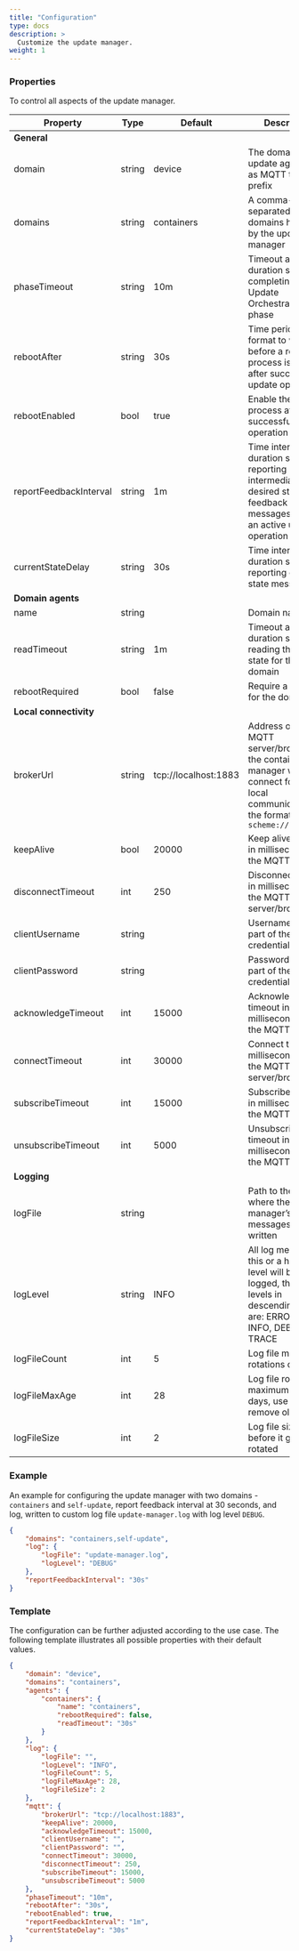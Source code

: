 ```yaml
---
title: "Configuration"
type: docs
description: >
  Customize the update manager.
weight: 1
---
```


### Properties

To control all aspects of the update manager.

| Property | Type | Default | Description |
| - | - | - | - |
| **General** | | | |
| domain | string | device | The domain of this update agent, used as MQTT topic prefix |
| domains | string | containers| A comma-separated list of domains handled by the update manager |
| phaseTimeout | string | 10m | Timeout as duration string for completing an Update Orchestration phase |
| rebootAfter | string | 30s | Time period in cron format to wait before a reboot process is initiated after successful update operation |
| rebootEnabled | bool | true | Enable the reboot process after successful update operation |
| reportFeedbackInterval | string | 1m | Time interval as duration string for reporting intermediate desired state feedback messages during an active update operation |
| currentStateDelay | string | 30s | Time interval as duration string for reporting current state messages |
| **Domain agents** | | | |
| name | string | | Domain name |
| readTimeout | string | 1m | Timeout as duration string for reading the current state for the domain |
| rebootRequired | bool | false | Require a reboot for the domain |
| **Local connectivity** | | | |
| brokerUrl | string | tcp://localhost:1883 | Address of the MQTT server/broker that the container manager will connect for the local communication, the format is: `scheme://host:port` |
| keepAlive | bool | 20000 | Keep alive duration in milliseconds for the MQTT requests |
| disconnectTimeout | int | 250 | Disconnect timeout in milliseconds for the MQTT server/broker |
| clientUsername | string | | Username that is a part of the credentials |
| clientPassword | string | | Password that is a part of the credentials |
| acknowledgeTimeout | int | 15000 | Acknowledge timeout in milliseconds for the MQTT requests |
| connectTimeout | int | 30000 | Connect timeout in milliseconds for the MQTT server/broker |
| subscribeTimeout | int | 15000 | Subscribe timeout in milliseconds for the MQTT requests |
| unsubscribeTimeout | int | 5000 | Unsubscribe timeout in milliseconds for the MQTT requests |
| **Logging** | | | |
| logFile | string | | Path to the file where the update manager’s log messages are written |
| logLevel | string | INFO | All log messages at this or a higher level will be logged, the log levels in descending order are: ERROR, WARN, INFO, DEBUG and TRACE |
| logFileCount | int | 5 | Log file maximum rotations count |
| logFileMaxAge | int | 28 | Log file rotations maximum age in days, use 0 to not remove old log files |
| logFileSize | int | 2 | Log file size in MB before it gets rotated |

### Example

An example for configuring the update manager with two domains - `containers` and `self-update`, report feedback interval at 30 seconds, and log, written to custom log file `update-manager.log` with
log level `DEBUG`.

```json
{
	"domains": "containers,self-update",
	"log": {
		"logFile": "update-manager.log",
		"logLevel": "DEBUG"
	},
	"reportFeedbackInterval": "30s"
}
```

### Template

The configuration can be further adjusted according to the use case.
The following template illustrates all possible properties with their default values.

```json
{
	"domain": "device",
	"domains": "containers",
	"agents": {
		"containers": {
			"name": "containers",
			"rebootRequired": false,
			"readTimeout": "30s"
		}
	},
	"log": {
		"logFile": "",
		"logLevel": "INFO",
		"logFileCount": 5,
		"logFileMaxAge": 28,
		"logFileSize": 2
	},
	"mqtt": {
		"brokerUrl": "tcp://localhost:1883",
		"keepAlive": 20000,
		"acknowledgeTimeout": 15000,
		"clientUsername": "",
		"clientPassword": "",
		"connectTimeout": 30000,
		"disconnectTimeout": 250,
		"subscribeTimeout": 15000,
		"unsubscribeTimeout": 5000
	},
	"phaseTimeout": "10m",
	"rebootAfter": "30s",
	"rebootEnabled": true,
	"reportFeedbackInterval": "1m",
	"currentStateDelay": "30s"
}
```
